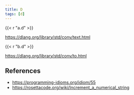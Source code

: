 ```yaml
---
title: D
tags: [d]
---
```


{{< r "a.d" >}}

<https://dlang.org/library/std/conv/text.html>

{{< r "b.d" >}}

<https://dlang.org/library/std/conv/to.html>

## References

- <https://programming-idioms.org/idiom/55>
- <https://rosettacode.org/wiki/Increment_a_numerical_string>
